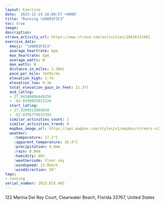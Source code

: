 ```yaml
---
layout: Exercise
date: '2023-12-23 16:08:57 +0000'
title: "Running \U0001F3C3"
toc: true
image:
description:
strava_activity_url: https://www.strava.com/activities/10426322461
exercise_data:
  emoji: "\U0001F3C3"
  average_heartrate: bpm
  max_heartrate: bpm
  average_watts: W
  max_watts: W
  distance_in_miles: 2.28mi
  pace_per_mile: 7m29s/mi
  elevation_high: 3.7m
  elevation_low: 0.3m
  total_elevation_gain_in_feet: 21.3ft
  end_latlng:
  - 27.94100096449256
  - -82.8390035033226
  start_latlng:
  - 27.9399523884058
  - -82.8356779832393
  similar_activities_count: 1
  similar_activities_trend: 0
  mapbox_image_url: https://api.mapbox.com/styles/v1/mapbox/streets-v11/static/path-5+787af2-1.0(w_piDdcrxNYr%40OLKA%5DU%5BOICEBCx%40%40bDA~%40GN%5B%5EQJS%40%7B%40a%40wA%5DaBm%40kAk%40%7DCoAcIgCmDwAeBk%40mCeAkBm%40q%40M_Bi%40cD%7B%40kGiB_Ds%40aBg%40cDu%40yBm%40s%40M_%40C%7B%40OgCs%40IAzBn%40jAT~%40JrCx%40nB%5E~F~A%60AR%60A%5CbATn%40T%7CBn%40%7CAZdDlAz%40PvBx%40dDdAjAh%40bBl%40%5ERdBb%40lAd%40b%40JlHtC),pin-s-s+e5b22e(-82.83715,27.93996),pin-s-f+89ae00(-82.83845000000005,27.942269999999994)/auto/800x800?access_token=pk.eyJ1Ijoiam9zaGJlY2ttYW4iLCJhIjoiY205eWR2aDd1MWZ6djJrbXc4a3M0bWZleiJ9.XiG9OWkNcZk2QzjJbxLB4A
  weather:
    :temperature: 17.2°C
    :apparent_temperature: 16.4°C
    :precipitation: 0.0mm
    :rain: 0.0mm
    :humidity: 80%
    :weathercode: Clear sky
    :windspeed: 13.9km/h
    :winddirection: 59°
tags:
- running
serial_number: 2023.ECE.465
---
```

122 Marina Del Rey Court, Clearwater Beach, Florida 33767, United States
